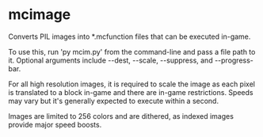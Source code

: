 # mcimage
Converts PIL images into *.mcfunction files that can be executed in-game.

To use this, run 'py mcim.py' from the command-line and pass a file path to it.
Optional arguments include --dest, --scale, --suppress, and --progress-bar.

For all high resolution images, it is required to scale the image as each pixel is translated to a block in-game and there are in-game restrictions.
Speeds may vary but it's generally expected to execute within a second.

Images are limited to 256 colors and are dithered, as indexed images provide major speed boosts.